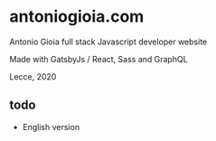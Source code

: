 antoniogioia.com
================

Antonio Gioia full stack Javascript developer website

Made with GatsbyJs / React, Sass and GraphQL 

Lecce, 2020

todo
-----

* English version 
